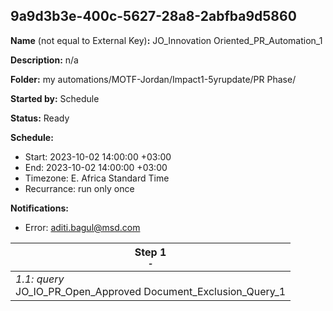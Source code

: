 ## 9a9d3b3e-400c-5627-28a8-2abfba9d5860

**Name** (not equal to External Key)**:** JO_Innovation Oriented_PR_Automation_1

**Description:** n/a

**Folder:** my automations/MOTF-Jordan/Impact1-5yrupdate/PR Phase/

**Started by:** Schedule

**Status:** Ready

**Schedule:**

* Start: 2023-10-02 14:00:00 +03:00
* End: 2023-10-02 14:00:00 +03:00
* Timezone: E. Africa Standard Time
* Recurrance: run only once

**Notifications:**

* Error: aditi.bagul@msd.com

| Step 1<br>_<small>-</small>_ |
| --- |
| _1.1: query_<br>JO_IO_PR_Open_Approved Document_Exclusion_Query_1 |
